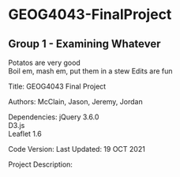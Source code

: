 # GEOG4043-FinalProject
## Group 1 - Examining Whatever
Potatos are very good <br />
Boil em, mash em, put them in a stew
Edits are fun

Title: GEOG4043 Final Project

Authors: McClain, Jason, Jeremy, Jordan

Dependencies:
  jQuery 3.6.0<br/>
  D3.js<br/>
  Leaflet 1.6<br/>

Code Version:
  Last Updated: 19 OCT 2021

Project Description:
